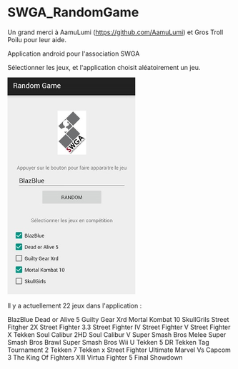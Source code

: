 # SWGA_RandomGame
Un grand merci à AamuLumi (https://github.com/AamuLumi) et Gros Troll Poilu pour leur aide.

Application android pour l'association SWGA

Sélectionner les jeux, et l'application choisit aléatoirement un jeu.

![alt image](https://github.com/SWGAKamui/SWGA_RandomGame/blob/master/example.jpg)

Il y a actuellement 22 jeux dans l'application :

BlazBlue
Dead or Alive 5
Guilty Gear Xrd
Mortal Kombat 10
SkullGrils
Street Fitgher 2X
Street Fighter 3.3
Street Fighter IV
Street Fighter V
Street Fighter X Tekken
Soul Calibur 2HD
Soul Calibur V
Super Smash Bros Melee
Super Smash Bros Brawl
Super Smash Bros Wii U
Tekken 5 DR
Tekken Tag Tournament 2
Tekken 7
Tekken x Street Fighter
Ultimate Marvel Vs Capcom 3
The King Of Fighters XIII
Virtua Fighter 5 Final Showdown
